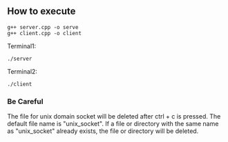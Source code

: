## How to execute

```
g++ server.cpp -o serve
g++ client.cpp -o client
```

Terminal1:
```
./server
```
Terminal2:
```
./client
```

### Be Careful
The file for unix domain socket will be deleted after ctrl + c is pressed.
The default file name is "unix_socket".
If a file or directory with the same name as "unix_socket" already exists, the file or directory will be deleted.
